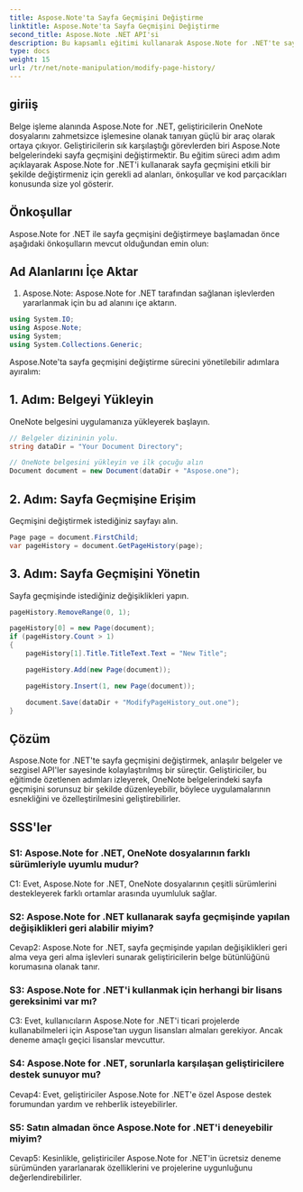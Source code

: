 ```yaml
---
title: Aspose.Note'ta Sayfa Geçmişini Değiştirme
linktitle: Aspose.Note'ta Sayfa Geçmişini Değiştirme
second_title: Aspose.Note .NET API'si
description: Bu kapsamlı eğitimi kullanarak Aspose.Note for .NET'te sayfa geçmişini nasıl değiştireceğinizi öğrenin. Belge işleme yeteneklerinizi zahmetsizce geliştirin.
type: docs
weight: 15
url: /tr/net/note-manipulation/modify-page-history/
---
```

## giriiş

Belge işleme alanında Aspose.Note for .NET, geliştiricilerin OneNote dosyalarını zahmetsizce işlemesine olanak tanıyan güçlü bir araç olarak ortaya çıkıyor. Geliştiricilerin sık karşılaştığı görevlerden biri Aspose.Note belgelerindeki sayfa geçmişini değiştirmektir. Bu eğitim süreci adım adım açıklayarak Aspose.Note for .NET'i kullanarak sayfa geçmişini etkili bir şekilde değiştirmeniz için gerekli ad alanları, önkoşullar ve kod parçacıkları konusunda size yol gösterir.

## Önkoşullar

Aspose.Note for .NET ile sayfa geçmişini değiştirmeye başlamadan önce aşağıdaki önkoşulların mevcut olduğundan emin olun:

## Ad Alanlarını İçe Aktar

1. Aspose.Note: Aspose.Note for .NET tarafından sağlanan işlevlerden yararlanmak için bu ad alanını içe aktarın.

```csharp
using System.IO;
using Aspose.Note;
using System;
using System.Collections.Generic;
```

Aspose.Note'ta sayfa geçmişini değiştirme sürecini yönetilebilir adımlara ayıralım:

## 1. Adım: Belgeyi Yükleyin

OneNote belgesini uygulamanıza yükleyerek başlayın.

```csharp
// Belgeler dizininin yolu.
string dataDir = "Your Document Directory";

// OneNote belgesini yükleyin ve ilk çocuğu alın
Document document = new Document(dataDir + "Aspose.one");
```

## 2. Adım: Sayfa Geçmişine Erişim

Geçmişini değiştirmek istediğiniz sayfayı alın.

```csharp
Page page = document.FirstChild;
var pageHistory = document.GetPageHistory(page);
```

## 3. Adım: Sayfa Geçmişini Yönetin

Sayfa geçmişinde istediğiniz değişiklikleri yapın.

```csharp
pageHistory.RemoveRange(0, 1);

pageHistory[0] = new Page(document);
if (pageHistory.Count > 1)
{
    pageHistory[1].Title.TitleText.Text = "New Title";

    pageHistory.Add(new Page(document));

    pageHistory.Insert(1, new Page(document));

    document.Save(dataDir + "ModifyPageHistory_out.one");
}
```

## Çözüm

Aspose.Note for .NET'te sayfa geçmişini değiştirmek, anlaşılır belgeler ve sezgisel API'ler sayesinde kolaylaştırılmış bir süreçtir. Geliştiriciler, bu eğitimde özetlenen adımları izleyerek, OneNote belgelerindeki sayfa geçmişini sorunsuz bir şekilde düzenleyebilir, böylece uygulamalarının esnekliğini ve özelleştirilmesini geliştirebilirler.

## SSS'ler

### S1: Aspose.Note for .NET, OneNote dosyalarının farklı sürümleriyle uyumlu mudur?

C1: Evet, Aspose.Note for .NET, OneNote dosyalarının çeşitli sürümlerini destekleyerek farklı ortamlar arasında uyumluluk sağlar.

### S2: Aspose.Note for .NET kullanarak sayfa geçmişinde yapılan değişiklikleri geri alabilir miyim?

Cevap2: Aspose.Note for .NET, sayfa geçmişinde yapılan değişiklikleri geri alma veya geri alma işlevleri sunarak geliştiricilerin belge bütünlüğünü korumasına olanak tanır.

### S3: Aspose.Note for .NET'i kullanmak için herhangi bir lisans gereksinimi var mı?

C3: Evet, kullanıcıların Aspose.Note for .NET'i ticari projelerde kullanabilmeleri için Aspose'tan uygun lisansları almaları gerekiyor. Ancak deneme amaçlı geçici lisanslar mevcuttur.

### S4: Aspose.Note for .NET, sorunlarla karşılaşan geliştiricilere destek sunuyor mu?

Cevap4: Evet, geliştiriciler Aspose.Note for .NET'e özel Aspose destek forumundan yardım ve rehberlik isteyebilirler.

### S5: Satın almadan önce Aspose.Note for .NET'i deneyebilir miyim?

Cevap5: Kesinlikle, geliştiriciler Aspose.Note for .NET'in ücretsiz deneme sürümünden yararlanarak özelliklerini ve projelerine uygunluğunu değerlendirebilirler.
